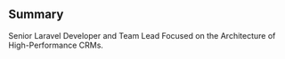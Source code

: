 ## Summary
Senior Laravel Developer and Team Lead Focused on the Architecture of High-Performance CRMs.
